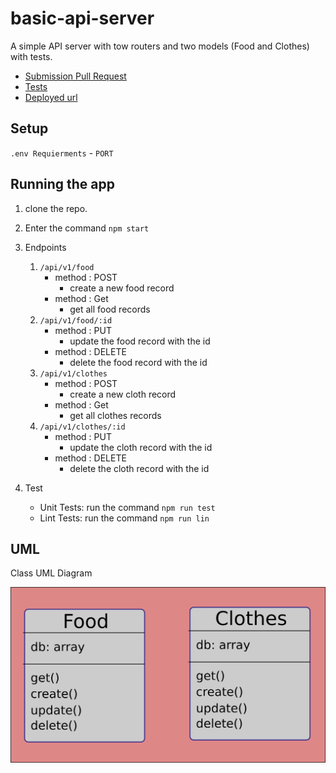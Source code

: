 # basic-api-server

A simple API server with tow routers and two models (Food and Clothes) with tests.

- [Submission Pull Request](https://github.com/401-js-WesamAlmasri/basic-api-server/pulls/1)
- [Tests](https://github.com/401-js-WesamAlmasri/basic-api-server/actions)
- [Deployed url](https://bsc-api-ser.herokuapp.com/)

## Setup

`.env Requierments`
    - `PORT`

## Running the app

1. clone the repo.
2. Enter the command `npm start`
3. Endpoints
   1. `/api/v1/food`
       - method : POST
          - create a new food record
       - method : Get
         - get all food records
   2. `/api/v1/food/:id`
       - method : PUT
          - update the food record with the id
       - method : DELETE
         - delete the food record with the id
   3. `/api/v1/clothes`
       - method : POST
          - create a new cloth record
       - method : Get
         - get all clothes records
   4. `/api/v1/clothes/:id`
       - method : PUT
          - update the cloth record with the id
       - method : DELETE
         - delete the cloth record with the id

4. Test
   - Unit Tests: run the command `npm run test`
   - Lint Tests: run the command `npm run lin`

## UML

Class UML Diagram

![UML](assets/uml.png)
